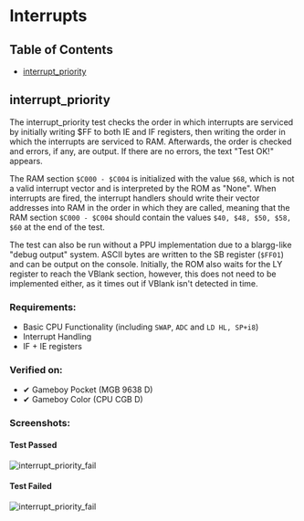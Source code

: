 # Interrupts

## Table of Contents

- [interrupt_priority](#interrupt_priority)

## interrupt_priority

The interrupt_priority test checks the order in which interrupts are serviced by initially writing $FF to both IE and IF registers, then writing the order in which the interrupts are serviced to RAM. Afterwards, the order is checked and errors, if any, are output. If there are no errors, the text "Test OK!" appears.

The RAM section `$C000 - $C004` is initialized with the value `$68`, which is not a valid interrupt vector and is interpreted by the ROM as "None". When interrupts are fired, the interrupt handlers should write their vector addresses into RAM in the order in which they are called, meaning that the RAM section `$C000 - $C004` should contain the values `$40, $48, $50, $58, $60` at the end of the test.

The test can also be run without a PPU implementation due to a blargg-like "debug output" system. ASCII bytes are written to the SB register (`$FF01`) and can be output on the console. Initially, the ROM also waits for the LY register to reach the VBlank section, however, this does not need to be implemented either, as it times out if VBlank isn't detected in time.

### Requirements:

- Basic CPU Functionality (including `SWAP`, `ADC` and `LD HL, SP+i8`)
- Interrupt Handling
- IF + IE registers

### Verified on:

- ✔ Gameboy Pocket (MGB 9638 D)
- ✔ Gameboy Color (CPU CGB D)

### Screenshots:

#### Test Passed

![interrupt_priority_fail](./screenshots/interrupt_priority_pass.png)

#### Test Failed

![interrupt_priority_fail](./screenshots/interrupt_priority_fail.png)

